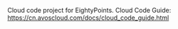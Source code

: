 Cloud code project for EightyPoints. Cloud Code Guide: https://cn.avoscloud.com/docs/cloud_code_guide.html